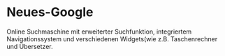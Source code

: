 # Neues-Google

Online Suchmaschine mit erweiterter Suchfunktion, integriertem Navigationssystem und verschiedenen Widgets(wie z.B. Taschenrechner und Übersetzer.
